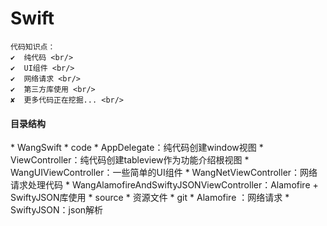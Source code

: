 # Swift

```
代码知识点：
✔  纯代码 <br/>
✔  UI组件 <br/>
✔  网络请求 <br/>
✔  第三方库使用 <br/>
✘  更多代码正在挖掘... <br/>
```

<h4>目录结构</h4>
* WangSwift
	* code
		* AppDelegate：纯代码创建window视图
		* ViewController：纯代码创建tableview作为功能介绍根视图
		* WangUIViewController：一些简单的UI组件
		* WangNetViewController：网络请求处理代码
		* WangAlamofireAndSwiftyJSONViewController：Alamofire + SwiftyJSON库使用
	* source
		* 资源文件
	* git
		* Alamofire ：网络请求
		* SwiftyJSON：json解析
